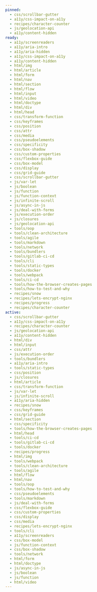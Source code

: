 ```yaml
---
pinned:
  - css/scrollbar-gutter
  - a11y/css-impact-on-a11y
  - recipes/character-counter
  - js/geolocation-api
  - a11y/content-hidden
ready:
  - a11y/screenreaders
  - a11y/aria-intro
  - a11y/aria-hidden
  - a11y/css-impact-on-a11y
  - a11y/content-hidden
  - html/img
  - html/article
  - html/form
  - html/nav
  - html/section
  - html/flow
  - html/input
  - html/video
  - html/doctype
  - html/div
  - html/head
  - css/transform-function
  - css/keyframes
  - css/position
  - css/attr
  - css/media
  - css/pseudoelements
  - css/specificity
  - css/box-shadow
  - css/custom-properties
  - css/flexbox-guide
  - css/box-model
  - css/display
  - css/grid-guide
  - css/scrollbar-gutter
  - js/var-let
  - js/boolean
  - js/function
  - js/function-context
  - js/infinite-scroll
  - js/async-in-js
  - js/deal-with-forms
  - js/execution-order
  - js/closures
  - js/geolocation-api
  - tools/oop
  - tools/clean-architecture
  - tools/agile
  - tools/markdown
  - tools/network
  - tools/bundlers
  - tools/gitlab-ci-cd
  - tools/cli
  - tools/static-types
  - tools/docker
  - tools/webpack
  - tools/ci-cd
  - tools/how-the-browser-creates-pages
  - tools/how-to-test-and-why
  - recipes/snow
  - recipes/lets-encrypt-nginx
  - recipes/progress
  - recipes/character-counter
active:
  - css/scrollbar-gutter
  - a11y/css-impact-on-a11y
  - recipes/character-counter
  - js/geolocation-api
  - a11y/content-hidden
  - html/div
  - html/input
  - css/attr
  - js/execution-order
  - tools/bundlers
  - a11y/aria-intro
  - tools/static-types
  - css/position
  - js/closures
  - html/article
  - css/transform-function
  - js/var-let
  - js/infinite-scroll
  - a11y/aria-hidden
  - recipes/snow
  - css/keyframes
  - css/grid-guide
  - html/section
  - css/specificity
  - tools/how-the-browser-creates-pages
  - html/head
  - tools/ci-cd
  - tools/gitlab-ci-cd
  - tools/docker
  - recipes/progress
  - html/img
  - tools/webpack
  - tools/clean-architecture
  - tools/agile
  - html/flow
  - html/nav
  - tools/oop
  - tools/how-to-test-and-why
  - css/pseudoelements
  - tools/markdown
  - js/deal-with-forms
  - css/flexbox-guide
  - css/custom-properties
  - css/display
  - css/media
  - recipes/lets-encrypt-nginx
  - tools/cli
  - a11y/screenreaders
  - css/box-model
  - js/function-context
  - css/box-shadow
  - tools/network
  - html/form
  - html/doctype
  - js/async-in-js
  - js/boolean
  - js/function
  - html/video
---
```


